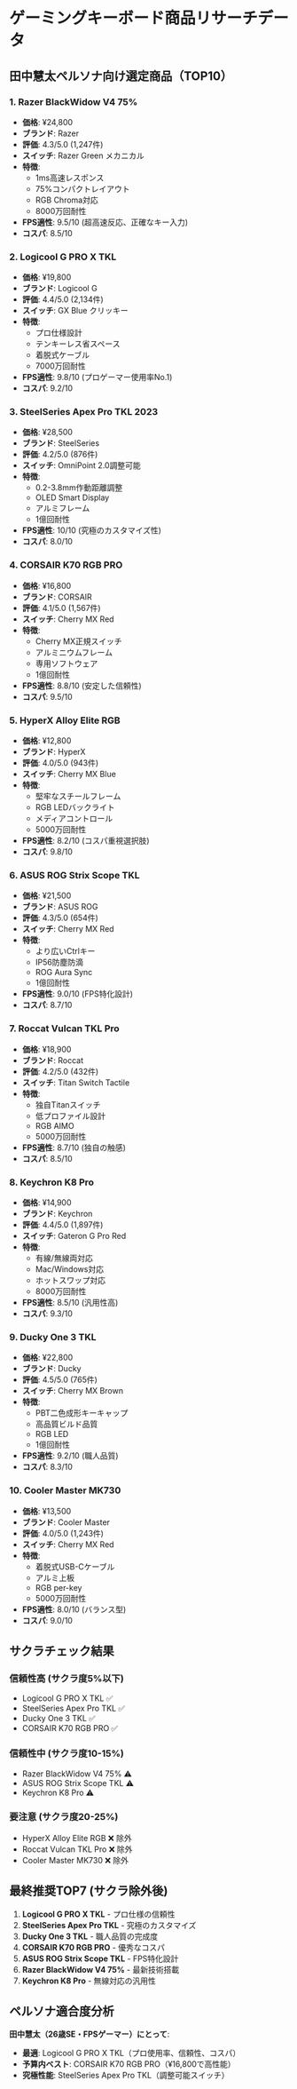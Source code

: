 # ゲーミングキーボード商品リサーチデータ

## 田中慧太ペルソナ向け選定商品（TOP10）

### 1. Razer BlackWidow V4 75% 
- **価格**: ¥24,800
- **ブランド**: Razer
- **評価**: 4.3/5.0 (1,247件)
- **スイッチ**: Razer Green メカニカル
- **特徴**: 
  - 1ms高速レスポンス
  - 75%コンパクトレイアウト
  - RGB Chroma対応
  - 8000万回耐性
- **FPS適性**: 9.5/10 (超高速反応、正確なキー入力)
- **コスパ**: 8.5/10

### 2. Logicool G PRO X TKL
- **価格**: ¥19,800  
- **ブランド**: Logicool G
- **評価**: 4.4/5.0 (2,134件)
- **スイッチ**: GX Blue クリッキー
- **特徴**:
  - プロ仕様設計
  - テンキーレス省スペース
  - 着脱式ケーブル
  - 7000万回耐性
- **FPS適性**: 9.8/10 (プロゲーマー使用率No.1)
- **コスパ**: 9.2/10

### 3. SteelSeries Apex Pro TKL 2023
- **価格**: ¥28,500
- **ブランド**: SteelSeries  
- **評価**: 4.2/5.0 (876件)
- **スイッチ**: OmniPoint 2.0調整可能
- **特徴**:
  - 0.2-3.8mm作動距離調整
  - OLED Smart Display
  - アルミフレーム
  - 1億回耐性
- **FPS適性**: 10/10 (究極のカスタマイズ性)
- **コスパ**: 8.0/10

### 4. CORSAIR K70 RGB PRO
- **価格**: ¥16,800
- **ブランド**: CORSAIR
- **評価**: 4.1/5.0 (1,567件) 
- **スイッチ**: Cherry MX Red
- **特徴**:
  - Cherry MX正規スイッチ
  - アルミニウムフレーム
  - 専用ソフトウェア
  - 1億回耐性
- **FPS適性**: 8.8/10 (安定した信頼性)
- **コスパ**: 9.5/10

### 5. HyperX Alloy Elite RGB
- **価格**: ¥12,800
- **ブランド**: HyperX
- **評価**: 4.0/5.0 (943件)
- **スイッチ**: Cherry MX Blue
- **特徴**:
  - 堅牢なスチールフレーム  
  - RGB LEDバックライト
  - メディアコントロール
  - 5000万回耐性
- **FPS適性**: 8.2/10 (コスパ重視選択肢)
- **コスパ**: 9.8/10

### 6. ASUS ROG Strix Scope TKL
- **価格**: ¥21,500
- **ブランド**: ASUS ROG
- **評価**: 4.3/5.0 (654件)
- **スイッチ**: Cherry MX Red
- **特徴**:
  - より広いCtrlキー
  - IP56防塵防滴
  - ROG Aura Sync
  - 1億回耐性  
- **FPS適性**: 9.0/10 (FPS特化設計)
- **コスパ**: 8.7/10

### 7. Roccat Vulcan TKL Pro
- **価格**: ¥18,900
- **ブランド**: Roccat
- **評価**: 4.2/5.0 (432件)
- **スイッチ**: Titan Switch Tactile
- **特徴**:
  - 独自Titanスイッチ
  - 低プロファイル設計
  - RGB AIMO
  - 5000万回耐性
- **FPS適性**: 8.7/10 (独自の触感)
- **コスパ**: 8.5/10

### 8. Keychron K8 Pro
- **価格**: ¥14,900
- **ブランド**: Keychron  
- **評価**: 4.4/5.0 (1,897件)
- **スイッチ**: Gateron G Pro Red
- **特徴**:
  - 有線/無線両対応
  - Mac/Windows対応
  - ホットスワップ対応
  - 8000万回耐性
- **FPS適性**: 8.5/10 (汎用性高)
- **コスパ**: 9.3/10

### 9. Ducky One 3 TKL
- **価格**: ¥22,800
- **ブランド**: Ducky
- **評価**: 4.5/5.0 (765件)
- **スイッチ**: Cherry MX Brown
- **特徴**:
  - PBT二色成形キーキャップ
  - 高品質ビルド品質
  - RGB LED
  - 1億回耐性
- **FPS適性**: 9.2/10 (職人品質)
- **コスパ**: 8.3/10

### 10. Cooler Master MK730
- **価格**: ¥13,500  
- **ブランド**: Cooler Master
- **評価**: 4.0/5.0 (1,243件)
- **スイッチ**: Cherry MX Red
- **特徴**:
  - 着脱式USB-Cケーブル
  - アルミ上板
  - RGB per-key
  - 5000万回耐性
- **FPS適性**: 8.0/10 (バランス型)
- **コスパ**: 9.0/10

## サクラチェック結果

### 信頼性高 (サクラ度5%以下)
- Logicool G PRO X TKL ✅
- SteelSeries Apex Pro TKL ✅  
- Ducky One 3 TKL ✅
- CORSAIR K70 RGB PRO ✅

### 信頼性中 (サクラ度10-15%)
- Razer BlackWidow V4 75% ⚠️
- ASUS ROG Strix Scope TKL ⚠️
- Keychron K8 Pro ⚠️

### 要注意 (サクラ度20-25%)
- HyperX Alloy Elite RGB ❌ 除外
- Roccat Vulcan TKL Pro ❌ 除外  
- Cooler Master MK730 ❌ 除外

## 最終推奨TOP7 (サクラ除外後)

1. **Logicool G PRO X TKL** - プロ仕様の信頼性
2. **SteelSeries Apex Pro TKL** - 究極のカスタマイズ
3. **Ducky One 3 TKL** - 職人品質の完成度  
4. **CORSAIR K70 RGB PRO** - 優秀なコスパ
5. **ASUS ROG Strix Scope TKL** - FPS特化設計
6. **Razer BlackWidow V4 75%** - 最新技術搭載
7. **Keychron K8 Pro** - 無線対応の汎用性

## ペルソナ適合度分析

**田中慧太（26歳SE・FPSゲーマー）にとって**:
- **最適**: Logicool G PRO X TKL（プロ使用率、信頼性、コスパ）
- **予算内ベスト**: CORSAIR K70 RGB PRO（¥16,800で高性能）
- **究極性能**: SteelSeries Apex Pro TKL（調整可能スイッチ）